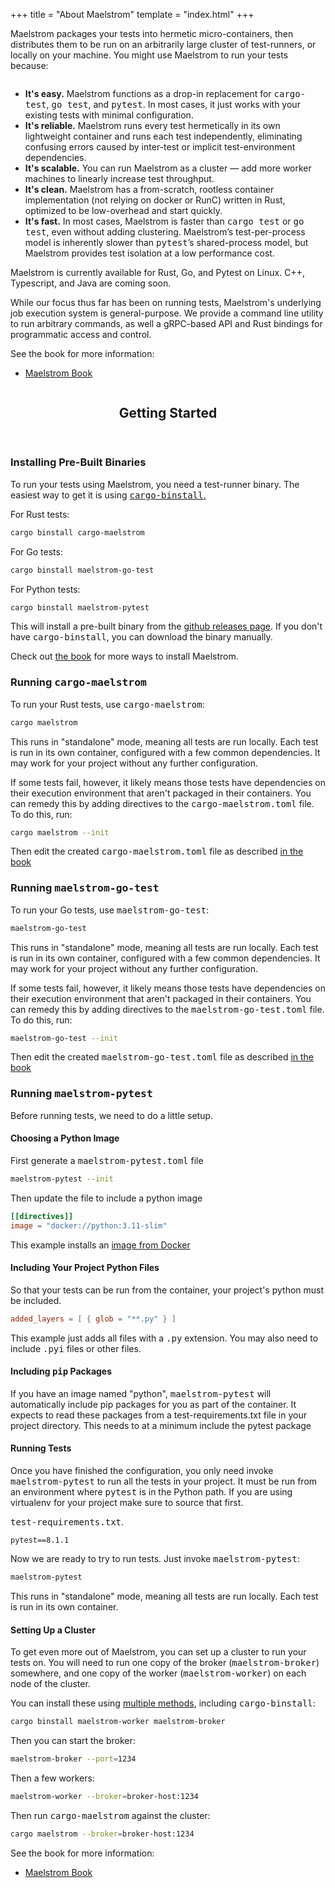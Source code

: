 +++
title = "About Maelstrom"
template = "index.html"
+++

Maelstrom packages your tests into hermetic micro-containers, then distributes them to be run on an
arbitrarily large cluster of test-runners, or locally on your machine. You might use Maelstrom to
run your tests because:

<a href="https://maelstrom-software.com/doc/book/latest/" class="rightimg wrap"><img src="images/Architecture Small.png" alt="" /></a>

- **It's easy.** Maelstrom functions as a drop-in replacement for
  <tt>cargo-test</tt>, <tt>go test</tt>, and <tt>pytest</tt>. In most cases, it
  just works with your existing tests with minimal configuration.
- **It's reliable.** Maelstrom runs every test hermetically in its own lightweight container and
  runs each test independently, eliminating confusing errors caused by inter-test or implicit
  test-environment dependencies.
- **It's scalable.** You can run Maelstrom as a cluster &mdash; add more worker machines to linearly
  increase test throughput.
- **It's clean.** Maelstrom has a from-scratch, rootless container implementation (not relying on
  docker or RunC) written in Rust, optimized to be low-overhead and start quickly.
- **It's fast.** In most cases, Maelstrom is faster than <tt>cargo test</tt> or
  <tt>go test</tt>, even without adding clustering.  Maelstrom’s
  test-per-process model is inherently slower than <tt>pytest</tt>’s
  shared-process model, but Maelstrom provides test isolation at a low
  performance cost.

Maelstrom is currently available for Rust, Go, and Pytest on Linux.  C++,
Typescript, and Java are coming soon.

While our focus thus far has been on running tests, Maelstrom's underlying job execution system is
general-purpose. We provide a command line utility to run arbitrary commands, as well a gRPC-based
API and Rust bindings for programmatic access and control.

<p>See the book for more information:</p>
<ul class="actions">
  <li><a href="https://maelstrom-software.com/doc/book/latest/" class="button">Maelstrom Book</a></li>
</ul>
</article>
</div>
</div>

<!-- Promo -->
<div id="promo-wrapper">
<section id="promo">
<a href="https://maelstrom-software.com/doc/book/latest/installation.html" class="image promo"><img src="images/Maelstrom.gif" alt=""></a>
<ul class="actions major">
</section>
</div>

<!-- Overview -->
<div class="wrapper">
<div class="container" id="main">

<!-- Content -->
<article id="content">
<header>
  <h2>Getting Started</h2>
</header>
<p><h3><b>Installing Pre-Built Binaries</b></h3></p>

To run your tests using Maelstrom, you need a test-runner binary.
The easiest way to get it is using [<tt>cargo-binstall</tt>.](https://github.com/cargo-bins/cargo-binstall)

For Rust tests:

```sh
cargo binstall cargo-maelstrom
```

For Go tests:

```bash
cargo binstall maelstrom-go-test
```

For Python tests:

```sh
cargo binstall maelstrom-pytest
```

This will install a pre-built binary from the [github releases
page](https://github.com/maelstrom-software/maelstrom/releases). If you don't have
<tt>cargo-binstall</tt>, you can download the binary manually.

Check out [the book](https://maelstrom-software.com/doc/book/latest/installation.html) for more ways
to install Maelstrom.

<p><h3><b>Running <tt>cargo-maelstrom</tt></b></h3></p>

To run your Rust tests, use <tt>cargo-maelstrom</tt>:

```sh
cargo maelstrom
```

This runs in "standalone" mode, meaning all tests are run locally. Each test is run in its own
container, configured with a few common dependencies. It may work for your project without any
further configuration.

If some tests fail, however, it likely means those tests have dependencies on their execution
environment that aren't packaged in their containers. You can remedy this by adding directives to
the <tt>cargo-maelstrom.toml</tt> file. To do this, run:

```sh
cargo maelstrom --init
```

Then edit the created <tt>cargo-maelstrom.toml</tt> file as described [in the
book](https://maelstrom-software.com/doc/book/latest/cargo-maelstrom/spec.html)

<p><h3><b>Running <tt>maelstrom-go-test</tt></b></h3></p>

To run your Go tests, use <tt>maelstrom-go-test</tt>:

```sh
maelstrom-go-test
```

This runs in "standalone" mode, meaning all tests are run locally. Each test is run in its own
container, configured with a few common dependencies. It may work for your project without any
further configuration.

If some tests fail, however, it likely means those tests have dependencies on their execution
environment that aren't packaged in their containers. You can remedy this by adding directives to
the <tt>maelstrom-go-test.toml</tt> file. To do this, run:

```sh
maelstrom-go-test --init
```

Then edit the created <tt>maelstrom-go-test.toml</tt> file as described [in the
book](https://maelstrom-software.com/doc/book/latest/go-test/spec.html)

<p><h3><b>Running <tt>maelstrom-pytest</tt></b></h3></p>
Before running tests, we need to do a little setup.

<p><h4><b>Choosing a Python Image</b></h4></p>
First generate a <tt>maelstrom-pytest.toml</tt> file

```bash
maelstrom-pytest --init
```

Then update the file to include a python image
```toml
[[directives]]
image = "docker://python:3.11-slim"
```
This example installs an [image from Docker](https://hub.docker.com/_/python)

<p><h4><b>Including Your Project Python Files</b></h4></p>
So that your tests can be run from the container, your project's python must be included.

```toml
added_layers = [ { glob = "**.py" } ]
```

This example just adds all files with a <tt>.py</tt> extension. You may also need to include
<tt>.pyi</tt> files or other files.

<p><h4><b>Including <tt>pip</tt> Packages</b></h4></p>
If you have an image named "python", <tt>maelstrom-pytest</tt> will automatically include pip
packages for you as part of the container. It expects to read these packages from a
test-requirements.txt file in your project directory. This needs to at a minimum include the pytest
package

<p><h4><b>Running Tests</b></h4></p>
Once you have finished the configuration, you only need invoke <tt>maelstrom-pytest</tt> to run all
the tests in your project. It must be run from an environment where <tt>pytest</tt> is in the Python
path. If you are using virtualenv for your project make sure to source that first.

<tt>test-requirements.txt</tt>.

```
pytest==8.1.1
```

Now we are ready to try to run tests. Just invoke <tt>maelstrom-pytest</tt>:
```sh
maelstrom-pytest
```

This runs in "standalone" mode, meaning all tests are run locally. Each test is run in its own
container.

<p><h4><b>Setting Up a Cluster</b></h4></p>

To get even more out of Maelstrom, you can set up a cluster to run your tests on. You will need to
run one copy of the broker (<tt>maelstrom-broker</tt>) somewhere, and one copy of the worker
(<tt>maelstrom-worker</tt>) on each node of the cluster.

You can install these using [multiple methods](https://maelstrom-software.com/doc/book/latest/installation.html), including <tt>cargo-binstall</tt>:

```sh
cargo binstall maelstrom-worker maelstrom-broker
```

Then you can start the broker:
```sh
maelstrom-broker --port=1234
```

Then a few workers:
```sh
maelstrom-worker --broker=broker-host:1234
```

Then run <tt>cargo-maelstrom</tt> against the cluster:
```sh
cargo maelstrom --broker=broker-host:1234
```

See the book for more information:
<ul class="actions">
  <li><a href="https://maelstrom-software.com/doc/book/latest/" class="button">Maelstrom Book</a></li>
</ul>
